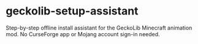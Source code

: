 # geckolib-setup-assistant
Step-by-step offline install assistant for the GeckoLib Minecraft animation mod. No CurseForge app or Mojang account sign-in needed.
